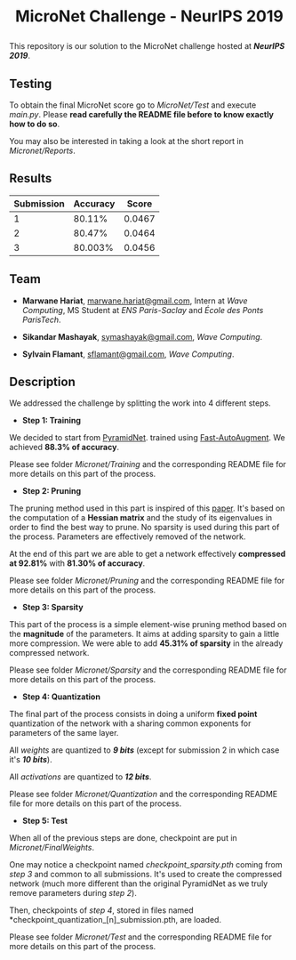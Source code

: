 # <p align="center"> MicroNet Challenge - NeurIPS 2019 </p>

This repository is our solution to the MicroNet challenge hosted at ***NeurIPS 2019***.

## Testing

To obtain the final MicroNet score go to *MicroNet/Test* and execute *main.py*. Please **read carefully the README
file before to know exactly how to do so**.

You may also be interested in taking a look at the short report in *Micronet/Reports*.

## Results

| Submission        | Accuracy   | Score    |
|-------------------------|------------|------------|
| 1        | 80.11%        | 0.0467        |
| 2       | 80.47%       | 0.0464        |
| 3   | 80.003%        | 0.0456        |


## Team

- **Marwane Hariat**, marwane.hariat@gmail.com, Intern at *Wave Computing*, MS Student at *ENS Paris-Saclay* and *École des Ponts ParisTech*.

- **Sikandar Mashayak**, symashayak@gmail.com, *Wave Computing*.

- **Sylvain Flamant**, sflamant@gmail.com, *Wave Computing*.



## Description

We addressed the challenge by splitting the work into 4 different steps.

- **Step 1: Training**

We decided to start from [PyramidNet](https://arxiv.org/pdf/1610.02915.pdf).
trained using [Fast-AutoAugment](https://arxiv.org/abs/1905.00397). We achieved **88.3% of accuracy**.

Please see folder *Micronet/Training* and the corresponding README file for more details on this part of the process.

- **Step 2: Pruning**

The pruning method used in this part is inspired of this [paper](https://arxiv.org/abs/1905.05934).
It's based on the computation of a **Hessian matrix** and the study of its eigenvalues in order to find the best way to
prune. No sparsity is used during this part of the process. Parameters are effectively removed of the network.

At the end of this part we are able to get a network effectively **compressed at 92.81%** with **81.30% of accuracy**.

Please see folder *Micronet/Pruning* and the corresponding README file for more details on this part of the process.

- **Step 3: Sparsity**

This part of the process is a simple element-wise pruning method based on the **magnitude** of the parameters. It aims at
adding sparsity to gain a little more compression. We were able to add **45.31% of sparsity** in the already compressed
network.

Please see folder *Micronet/Sparsity* and the corresponding README file for more details on this part of the process.


- **Step 4: Quantization**

The final part of the process consists in doing a uniform **fixed point** quantization of the network with a sharing
common exponents for parameters of the same layer.

All *weights* are quantized to ***9 bits*** (except for submission 2 in which case it's ***10 bits***).

All *activations* are quantized to ***12 bits***.

Please see folder *Micronet/Quantization* and the corresponding README file for more details on this part of the process.


- **Step 5: Test**

When all of the previous steps are done, checkpoint are put in *Micronet/FinalWeights*.

One may notice a checkpoint named *checkpoint_sparsity.pth* coming from *step 3* and common to all submissions.
It's used to create the compressed network (much more different than the original PyramidNet as we truly remove
parameters during *step 2*).

Then, checkpoints of *step 4*, stored in files named *checkpoint_quantization\_[n]\_submission.pth, are loaded.

Please see folder *Micronet/Test* and the corresponding README file for more details on this part of the process.


